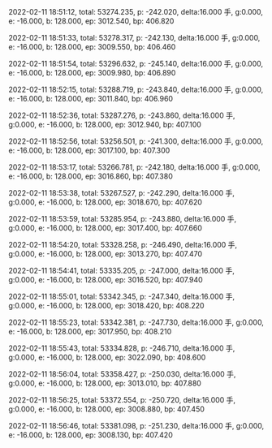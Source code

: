 2022-02-11 18:51:12, total: 53274.235, p: -242.020, delta:16.000 手, g:0.000, e: -16.000, b: 128.000, ep: 3012.540, bp: 406.820

2022-02-11 18:51:33, total: 53278.317, p: -242.130, delta:16.000 手, g:0.000, e: -16.000, b: 128.000, ep: 3009.550, bp: 406.460

2022-02-11 18:51:54, total: 53296.632, p: -245.140, delta:16.000 手, g:0.000, e: -16.000, b: 128.000, ep: 3009.980, bp: 406.890

2022-02-11 18:52:15, total: 53288.719, p: -243.840, delta:16.000 手, g:0.000, e: -16.000, b: 128.000, ep: 3011.840, bp: 406.960

2022-02-11 18:52:36, total: 53287.276, p: -243.860, delta:16.000 手, g:0.000, e: -16.000, b: 128.000, ep: 3012.940, bp: 407.100

2022-02-11 18:52:56, total: 53256.501, p: -241.300, delta:16.000 手, g:0.000, e: -16.000, b: 128.000, ep: 3017.100, bp: 407.300

2022-02-11 18:53:17, total: 53266.781, p: -242.180, delta:16.000 手, g:0.000, e: -16.000, b: 128.000, ep: 3016.860, bp: 407.380

2022-02-11 18:53:38, total: 53267.527, p: -242.290, delta:16.000 手, g:0.000, e: -16.000, b: 128.000, ep: 3018.670, bp: 407.620

2022-02-11 18:53:59, total: 53285.954, p: -243.880, delta:16.000 手, g:0.000, e: -16.000, b: 128.000, ep: 3017.400, bp: 407.660

2022-02-11 18:54:20, total: 53328.258, p: -246.490, delta:16.000 手, g:0.000, e: -16.000, b: 128.000, ep: 3013.270, bp: 407.470

2022-02-11 18:54:41, total: 53335.205, p: -247.000, delta:16.000 手, g:0.000, e: -16.000, b: 128.000, ep: 3016.520, bp: 407.940

2022-02-11 18:55:01, total: 53342.345, p: -247.340, delta:16.000 手, g:0.000, e: -16.000, b: 128.000, ep: 3018.420, bp: 408.220

2022-02-11 18:55:23, total: 53342.381, p: -247.730, delta:16.000 手, g:0.000, e: -16.000, b: 128.000, ep: 3017.950, bp: 408.210

2022-02-11 18:55:43, total: 53334.828, p: -246.710, delta:16.000 手, g:0.000, e: -16.000, b: 128.000, ep: 3022.090, bp: 408.600

2022-02-11 18:56:04, total: 53358.427, p: -250.030, delta:16.000 手, g:0.000, e: -16.000, b: 128.000, ep: 3013.010, bp: 407.880

2022-02-11 18:56:25, total: 53372.554, p: -250.720, delta:16.000 手, g:0.000, e: -16.000, b: 128.000, ep: 3008.880, bp: 407.450

2022-02-11 18:56:46, total: 53381.098, p: -251.230, delta:16.000 手, g:0.000, e: -16.000, b: 128.000, ep: 3008.130, bp: 407.420